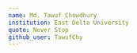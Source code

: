 ```yaml
---
name: Md. Tawuf Chowdhury 
institution: East Delta University 
quote: Never Stop
github_user: TawufChy
---
```

